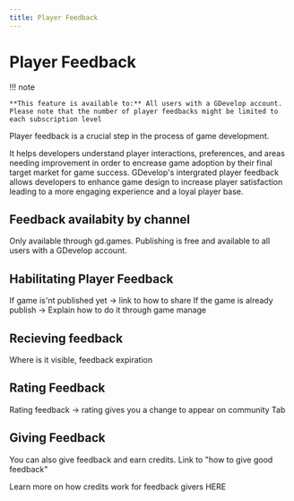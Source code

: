 ```yaml
---
title: Player Feedback
---
```

# Player Feedback

!!! note

    **This feature is available to:** All users with a GDevelop account. Please note that the number of player feedbacks might be limited to each subscription level

Player feedback is a crucial step in the process of game development.

It helps developers understand player interactions, preferences, and areas needing improvement in order to encrease game adoption by their final target market for game success.
GDevelop's intergrated player feedback allows developers to enhance game design to increase player satisfaction leading to a more engaging experience and a loyal player base.

## Feedback availabity by channel
Only available through gd.games. Publishing is free and available to all users with a GDevelop account.

## Habilitating Player Feedback
If game is'nt published yet -> link to how to share
If the game is already publish -> Explain how to do it through game manage

## Recieving feedback
Where is it visible, feedback expiration

## Rating Feedback
Rating feedback -> rating gives you a change to appear on community Tab

## Giving Feedback
You can also give feedback and earn credits.
Link to "how to give good feedback"

Learn more on how credits work for feedback givers HERE

